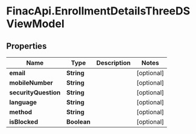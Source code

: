 # FinacApi.EnrollmentDetailsThreeDSViewModel

## Properties
Name | Type | Description | Notes
------------ | ------------- | ------------- | -------------
**email** | **String** |  | [optional] 
**mobileNumber** | **String** |  | [optional] 
**securityQuestion** | **String** |  | [optional] 
**language** | **String** |  | [optional] 
**method** | **String** |  | [optional] 
**isBlocked** | **Boolean** |  | [optional] 
